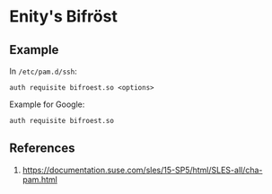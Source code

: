 # Enity's Bifröst

## Example

In `/etc/pam.d/ssh`:

```
auth requisite bifroest.so <options>
```

Example for Google:

```
auth requisite bifroest.so
```

## References

1. https://documentation.suse.com/sles/15-SP5/html/SLES-all/cha-pam.html